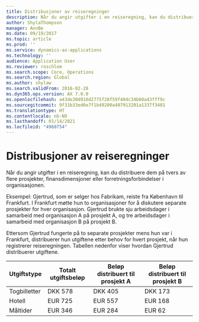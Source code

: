 ```yaml
---
title: Distribusjoner av reiseregninger
description: Når du angir utgifter i en reiseregning, kan du distribuere dem på tvers av flere prosjekter, juridiske enheter eller forretningsforbindelser i organisasjonen.
author: ShylaThompson
manager: AnnBe
ms.date: 09/19/2017
ms.topic: article
ms.prod: ''
ms.service: dynamics-ax-applications
ms.technology: ''
audience: Application User
ms.reviewer: roschlom
ms.search.scope: Core, Operations
ms.search.region: Global
ms.author: shylaw
ms.search.validFrom: 2016-02-28
ms.dyn365.ops.version: AX 7.0.0
ms.openlocfilehash: a43de30d916d2775f28f59f404c34b60a43fff9c
ms.sourcegitcommit: 9f31b33ed6e7f1b49200a407913201a1337f3401
ms.translationtype: HT
ms.contentlocale: nb-NO
ms.lasthandoff: 01/14/2021
ms.locfileid: "4960754"
---
```

# <a name="expense-report-distributions"></a>Distribusjoner av reiseregninger

Når du angir utgifter i en reiseregning, kan du distribuere dem på tvers av flere prosjekter, finansdimensjoner eller forretningsforbindelser i organisasjonen.

Eksempel: Gjertrud, som er selger hos Fabrikam, reiste fra København til Frankfurt. I Frankfurt møtte hun to organisasjoner for å diskutere separate prosjekter for hver organisasjon. Gjertrud brukte sju arbeidsdager i samarbeid med organisasjon A på prosjekt A, og tre arbeidsdager i samarbeid med organisasjon B på prosjekt B.

Ettersom Gjertrud fungerte på to separate prosjekter mens hun var i Frankfurt, distribuerer hun utgiftene etter behov for hvert prosjekt, når hun registrerer reiseregningen. Tabellen nedenfor viser hvordan Gjertrud distribuerer utgiftene.


| Utgiftstype | Totalt utgiftsbeløp|Beløp distribuert til prosjekt A| Beløp distribuert til prosjekt B |
|--------------|---------------------|-------------------------------|---------------------------------|
|Togbilletter   |DKK 578              |DKK 405                        |DKK 173                          |
|Hotell         |EUR 725              |EUR 557                        |EUR 168                          |
|Måltider         |EUR 346              |EUR 284                        |EUR 62                           |

